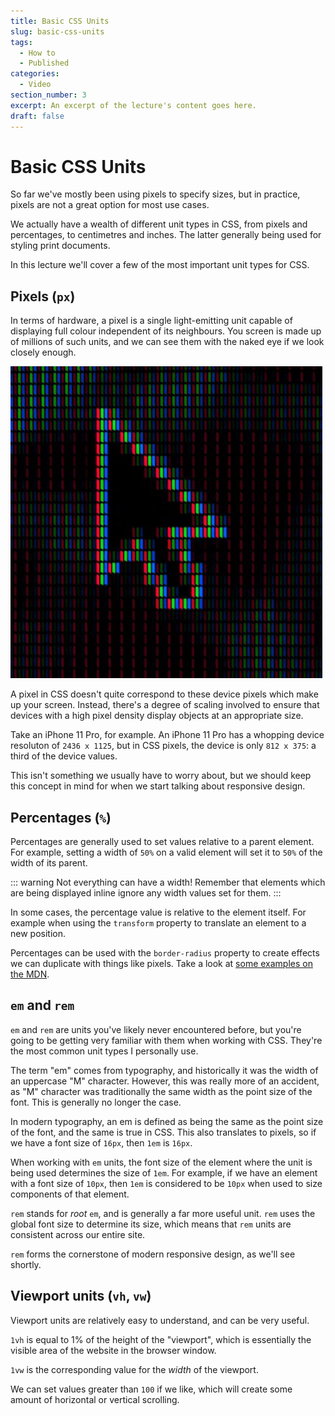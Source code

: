 ```yaml
---
title: Basic CSS Units
slug: basic-css-units
tags:
  - How to
  - Published
categories:
  - Video
section_number: 3
excerpt: An excerpt of the lecture's content goes here.
draft: false
---
```


# Basic CSS Units

So far we've mostly been using pixels to specify sizes, but in practice, pixels are not a great option for most use cases.

We actually have a wealth of different unit types in CSS, from pixels and percentages, to centimetres and inches. The latter generally being used for styling print documents.

In this lecture we'll cover a few of the most important unit types for CSS.

## Pixels (`px`)

In terms of hardware, a pixel is a single light-emitting unit capable of displaying full colour independent of its neighbours. You screen is made up of millions of such units, and we can see them with the naked eye if we look closely enough.

![Image of screen showing visible pixels](./assets/pixels.jpg)

A pixel in CSS doesn't quite correspond to these device pixels which make up your screen. Instead, there's a degree of scaling involved to ensure that devices with a high pixel density display objects at an appropriate size.

Take an iPhone 11 Pro, for example. An iPhone 11 Pro has a whopping device resoluton of `2436 x 1125`, but in CSS pixels, the device is only `812 x 375`: a third of the device values.

This isn't something we usually have to worry about, but we should keep this concept in mind for when we start talking about responsive design.

## Percentages (`%`)

Percentages are generally used to set values relative to a parent element. For example, setting a width of `50%` on a valid element will set it to `50%` of the width of its parent.

::: warning Not everything can have a width!
Remember that elements which are being displayed inline ignore any width values set for them.
:::

In some cases, the percentage value is relative to the element itself. For example when using the `transform` property to translate an element to a new position.

Percentages can be used with the `border-radius` property to create effects we can duplicate with things like pixels. Take a look at [some examples on the MDN](https://developer.mozilla.org/en-US/docs/Web/CSS/border-radius#Examples).

## `em` and `rem`

`em` and `rem` are units you've likely never encountered before, but you're going to be getting very familiar with them when working with CSS. They're the most common unit types I personally use.

The term "em" comes from typography, and historically it was the width of an uppercase "M" character. However, this was really more of an accident, as "M" character was traditionally the same width as the point size of the font. This is generally no longer the case.

In modern typography, an em is defined as being the same as the point size of the font, and the same is true in CSS. This also translates to pixels, so if we have a font size of `16px`, then `1em` is `16px`.

When working with `em` units, the font size of the element where the unit is being used determines the size of `1em`. For example, if we have an element with a font size of `10px`, then `1em` is considered to be `10px` when used to size components of that element.

`rem` stands for *root* `em`, and is generally a far more useful unit. `rem` uses the global font size to determine its size, which means that `rem` units are consistent across our entire site.

`rem` forms the cornerstone of modern responsive design, as we'll see shortly.

## Viewport units (`vh`, `vw`)

Viewport units are relatively easy to understand, and can be very useful.

`1vh` is equal to 1% of the height of the "viewport", which is essentially the visible area of the website in the browser window.

`1vw` is the corresponding value for the *width* of the viewport.

We can set values greater than `100` if we like, which will create some amount of horizontal or vertical scrolling.
